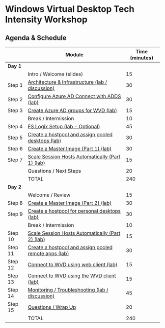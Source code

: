 # Windows Virtual Desktop Tech Intensity Workshop


## Agenda & Schedule

|     | Module                                                       | Time (minutes) |
| --------- | ------------------------------------------------------------ | -------------- |
| **Day 1** | |
|           | Intro / Welcome (slides)                                     | 15             |
| Step 1    | [Architecture & Infrastructure (lab / discussion)](1%20-%20Deploying%20Azure%20Infrastructure%20and%20AD%20DS.md) | 30             |
| Step 2    | [Configure Azure AD Connect with ADDS (lab)](2%20-%20Configuring%20Azure%20AD%20Connect%20with%20AD%20DS.md) | 30             |
| Step 3    | [Create Azure AD groups for WVD (lab)](3%20-%20Create%20Azure%20AD%20groups%20for%20WVD.md) | 15             |
|           | Break / Intermission                                         | 10             |
| Step 4    | [FS Logix Setup (lab - Optional)](4%20-%20FSLogix%20Setup.md) | 45             |
| Step 5    | [Create a hostpool and assign pooled desktops (lab)](5%20-%20Create%20a%20host%20pool%20and%20assign%20pooled%20remote%20apps.md) | 30             |
| Step 6    | [Create a Master Image (Part 1) (lab)](6%20-%20Create%20a%20master%20image%20for%20WVD%20Part%201.md) | 30             |
| Step 7    | [Scale Session Hosts Automatically (Part 1) (lab)]()         | 15             |
|           | Questions / Next Steps                                       | 20             |
|           | TOTAL                                                        | 240            |
| **Day 2** |                                                              |                |
|           | Welcome / Review                                             | 15             |
| Step 8    | [Create a Master Image (Part 2) (lab)](8%20-%20Create%20a%20master%20image%20for%20WVD%20Part%202.md) | 30             |
| Step 9    | [Create a hostpool for personal desktops (lab)](9%20-%20Create%20a%20host%20pool%20for%20personal%20desktops.md)                | 30             |
|           | Break / Intermission                                         | 10             |
| Step 10   | [Scale Session Hosts Automatically (Part 2) (lab)](10%20-%20Scale%20session%20hosts%20automatically%20Part%202.md) | 15             |
| Step 11   | [Create a hostpool and assign pooled remote apps (lab)](11%20-%20Create%20a%20host%20pool%20and%20assign%20pooled%20remote%20apps.md) | 30 |
| Step 12   | [Connect to WVD using web client (lab)](12%20-%20Connect%20to%20WVD%20using%20web%20client.md)                        | 15             |
| Step 13   | [Connect to WVD using the WVD client (lab)](13%20-%20Connect%20to%20WVD%20using%20client.md)                                | 15             |
| Step 14   | [Monitoring / Troubleshooting (lab / discussion)](14%20-%20Monitoring%20and%20troubleshooting.md)              | 45             |
| Step 15   | [Questions / Wrap Up](15%20-%20Cleanup.md)                                          | 20             |
|           | TOTAL                                                        | 240            |
